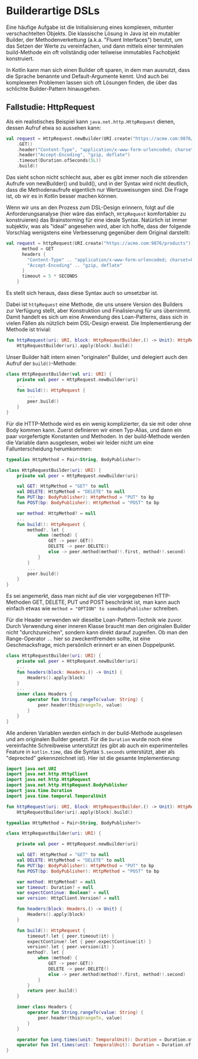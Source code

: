 # Builderartige DSLs

Eine häufige Aufgabe ist die Initialisierung eines komplexen, mitunter
verschachtelten Objekts. Die klassische Lösung in Java ist ein mutabler
Builder, der Methodenverkettung (a.k.a. "Fluent Interfaces") benutzt, um
das Setzen der Werte zu vereinfachen, und dann mittels einer terminalen
build-Methode ein oft vollständig oder teilweise immutables Fachobjekt
konstruiert.

In Kotlin kann man sich einen Builder oft sparen, in dem man ausnutzt,
dass die Sprache benannte und Default-Argumente kennt. Und auch bei
komplexeren Problemen lassen sich oft Lösungen finden, die über das
schlichte Builder-Pattern hinausgehen.

## Fallstudie: HttpRequest

Als ein realistisches Beispiel kann `java.net.http.HttpRequest` dienen, dessen
Aufruf etwa so aussehen kann:

```kotlin
val request = HttpRequest.newBuilder(URI.create("https://acme.com:9876/products"))
    .GET()
    .header("Content-Type", "application/x-www-form-urlencoded; charset=UTF-8")
    .header("Accept-Encoding", "gzip, deflate")    
    .timeout(Duration.ofSeconds(5L))
    .build()
```
Das sieht schon nicht schlecht aus, aber es gibt immer noch die störenden Aufrufe
von newBuilder() und build(), und in der Syntax wird nicht deutlich, dass die
Methodenaufrufe eigentlich nur Wertzuweisungen sind. Die Frage ist, ob wir es in
Kotlin besser machen können.

Wenn wir uns an den Prozess zum DSL-Design erinnern, folgt auf die Anforderungsanalyse
(hier wäre das einfach, `HttpRequest` komfortabler zu konstruieren) das Brainstorming
für eine ideale Syntax. Natürlich ist immer subjektiv, was als "ideal" angesehen wird,
aber ich hoffe, dass der folgende Vorschlag wenigstens eine Verbesserung 
gegenüber dem Original darstellt:

```kotlin
val request = httpRequest(URI.create("https://acme.com:9876/products")) {
      method = GET
      headers {
        "Content-Type" .. "application/x-www-form-urlencoded; charset=UTF-8"
        "Accept-Encoding" .. "gzip, deflate"
      }
      timeout = 5 * SECONDS
    }
```
Es stellt sich heraus, dass diese Syntax auch so umsetzbar ist.

Dabei ist `httpRequest` eine Methode, die uns unsere Version des Builders zur Verfügung 
stellt, aber Konstruktion und Finalisierung für uns übernimmt. Damit handelt es sich
um eine Anwendung des Loan-Patterns, dass sich in vielen Fällen als nützlich beim
DSL-Design erweist. Die Implementierung der Methode ist trivial:

```kotlin
fun httpRequest(uri: URI, block: HttpRequestBuilder.() -> Unit): HttpRequest =
    HttpRequestBuilder(uri).apply(block).build()
```

Unser Builder hält intern einen "originalen" Builder, und delegiert auch den Aufruf der
`build()`-Methode:

```kotlin
class HttpRequestBuilder(val uri: URI) {
    private val peer = HttpRequest.newBuilder(uri)
    ...
    fun build(): HttpRequest {
        ...
        peer.build()
    }
}
```     

Für die HTTP-Methode wird es ein wenig komplizierter, da sie mit oder ohne Body kommen
kann. Zuerst definieren wir einen Typ-Alias, und dann ein paar vorgefertigte Konstanten
und Methoden. In der build-Methode werden die Variable dann ausgelesen, wobei wir 
leider nicht um eine Fallunterscheidung herumkommen:

```kotlin
typealias HttpMethod = Pair<String, BodyPublisher?>

class HttpRequestBuilder(uri: URI) {
    private val peer = HttpRequest.newBuilder(uri)

    val GET: HttpMethod = "GET" to null
    val DELETE: HttpMethod = "DELETE" to null
    fun PUT(bp: BodyPublisher): HttpMethod = "PUT" to bp
    fun POST(bp: BodyPublisher): HttpMethod = "POST" to bp

    var method: HttpMethod? = null
    ...
    fun build(): HttpRequest {
        method?. let {
            when (method) {
                GET -> peer.GET()
                DELETE -> peer.DELETE()
                else -> peer.method(method!!.first, method!!.second)
            }
        }
        ...
        peer.build()
    }
}
```     

Es sei angemerkt, dass man nicht auf die vier vorgegebenen HTTP-Methoden 
GET, DELETE, PUT und POST beschränkt ist, man kann auch einfach etwas wie
`method = "OPTION" to someBodyPublisher` schreiben.

Für die Header verwenden wir dieselbe Loan-Pattern-Technik wie zuvor. Durch
Verwendung einer inneren Klasse braucht man den originalen Builder nicht
"durchzureichen", sondern kann direkt darauf zugreifen. Ob man den 
Range-Operator `..` hier so zweckentfremden sollte, ist eine Geschmacksfrage,
mich persönlich erinnert er an einen Doppelpunkt.

```kotlin
class HttpRequestBuilder(uri: URI) {
    private val peer = HttpRequest.newBuilder(uri)
    ...
    fun headers(block: Headers.() -> Unit) {
        Headers().apply(block)
    }
    ...
    inner class Headers {
        operator fun String.rangeTo(value: String) {
            peer.header(this@rangeTo, value)
        }
    }
}
```  

Alle anderen Variablen werden einfach in der build-Methode ausgelesen und
am originalen Builder gesetzt. Für die `Duration` wurde noch eine vereinfachte
Schreibweise unterstützt (es gibt ab auch ein experimentelles Feature in
`kotlin.time`, das die Syntax `5.seconds` unterstützt, aber als "deprected"
gekennzeichnet ist). Hier ist die gesamte Implementierung:

```kotlin
import java.net.URI
import java.net.http.HttpClient
import java.net.http.HttpRequest
import java.net.http.HttpRequest.BodyPublisher
import java.time.Duration
import java.time.temporal.TemporalUnit

fun httpRequest(uri: URI, block: HttpRequestBuilder.() -> Unit): HttpRequest =
    HttpRequestBuilder(uri).apply(block).build()

typealias HttpMethod = Pair<String, BodyPublisher?>

class HttpRequestBuilder(uri: URI) {

    private val peer = HttpRequest.newBuilder(uri)

    val GET: HttpMethod = "GET" to null
    val DELETE: HttpMethod = "DELETE" to null
    fun PUT(bp: BodyPublisher): HttpMethod = "PUT" to bp
    fun POST(bp: BodyPublisher): HttpMethod = "POST" to bp

    var method: HttpMethod? = null
    var timeout: Duration? = null
    var expectContinue: Boolean? = null
    var version: HttpClient.Version? = null

    fun headers(block: Headers.() -> Unit) {
        Headers().apply(block)
    }

    fun build(): HttpRequest {
        timeout?.let { peer.timeout(it) }
        expectContinue?.let { peer.expectContinue(it) }
        version?.let { peer.version(it) }
        method?. let {
            when (method) {
                GET -> peer.GET()
                DELETE -> peer.DELETE()
                else -> peer.method(method!!.first, method!!.second)
            }
        }
        return peer.build()
    }

    inner class Headers {
        operator fun String.rangeTo(value: String) {
            peer.header(this@rangeTo, value)
        }
    }

    operator fun Long.times(unit: TemporalUnit): Duration = Duration.of(this, unit)
    operator fun Int.times(unit: TemporalUnit): Duration = Duration.of(this.toLong(), unit)
}
```  



 
